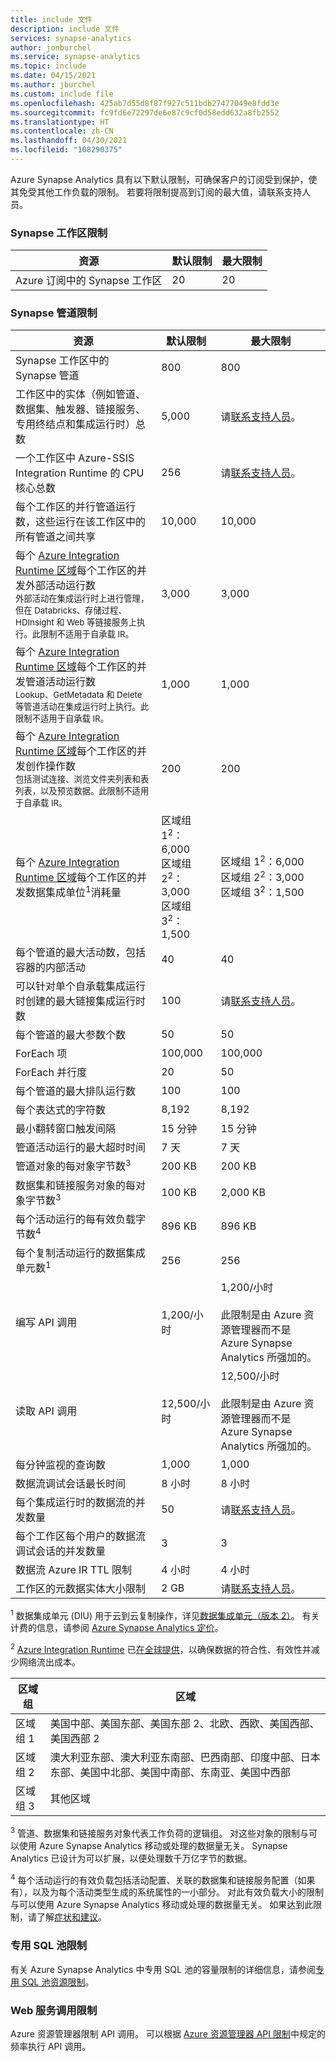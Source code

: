 ```yaml
---
title: include 文件
description: include 文件
services: synapse-analytics
author: jonburchel
ms.service: synapse-analytics
ms.topic: include
ms.date: 04/15/2021
ms.author: jburchel
ms.custom: include file
ms.openlocfilehash: 425ab7d55d8f87f927c511bdb27477049e8fdd3e
ms.sourcegitcommit: fc9fd6e72297de6e87c9cf0d58edd632a8fb2552
ms.translationtype: HT
ms.contentlocale: zh-CN
ms.lasthandoff: 04/30/2021
ms.locfileid: "108290375"
---
```

Azure Synapse Analytics 具有以下默认限制，可确保客户的订阅受到保护，使其免受其他工作负载的限制。 若要将限制提高到订阅的最大值，请联系支持人员。

### <a name="synapse-workspace-limits"></a>Synapse 工作区限制

| 资源 | 默认限制 | 最大限制 | 
| -------- | ------------- | ------------- |
| Azure 订阅中的 Synapse 工作区 | 20 | 20 |

### <a name="synapse-pipeline-limits"></a>Synapse 管道限制

| 资源 | 默认限制 | 最大限制 |
| -------- | ------------- | ------------- |
| Synapse 工作区中的 Synapse 管道 | 800 | 800 |
| 工作区中的实体（例如管道、数据集、触发器、链接服务、专用终结点和集成运行时）总数 | 5,000 | 请[联系支持人员](https://azure.microsoft.com/blog/2014/06/04/azure-limits-quotas-increase-requests/)。 |
| 一个工作区中 Azure-SSIS Integration Runtime 的 CPU 核心总数 | 256 | 请[联系支持人员](https://azure.microsoft.com/blog/2014/06/04/azure-limits-quotas-increase-requests/)。 |
| 每个工作区的并行管道运行数，这些运行在该工作区中的所有管道之间共享 | 10,000  | 10,000 |
| 每个 [Azure Integration Runtime 区域](../articles/data-factory/concepts-integration-runtime.md#azure-ir-location)每个工作区的并发外部活动运行数<br><small>外部活动在集成运行时上进行管理，但在 Databricks、存储过程、HDInsight 和 Web 等链接服务上执行。此限制不适用于自承载 IR。</small> | 3,000 | 3,000 |
| 每个 [Azure Integration Runtime 区域](../articles/data-factory/concepts-integration-runtime.md#azure-ir-location)每个工作区的并发管道活动运行数 <br><small>Lookup、GetMetadata 和 Delete 等管道活动在集成运行时上执行。此限制不适用于自承载 IR。</small> | 1,000 | 1,000                                                        |
| 每个 [Azure Integration Runtime 区域](../articles/data-factory/concepts-integration-runtime.md#azure-ir-location)每个工作区的并发创作操作数<br><small>包括测试连接、浏览文件夹列表和表列表，以及预览数据。此限制不适用于自承载 IR。</small> | 200 | 200                                                          |
| 每个 [Azure Integration Runtime 区域](../articles/data-factory/concepts-integration-runtime.md#integration-runtime-location)每个工作区的并发数据集成单位<sup>1</sup>消耗量| 区域组 1<sup>2</sup>：6,000<br>区域组 2<sup>2</sup>：3,000<br>区域组 3<sup>2</sup>：1,500 | 区域组 1<sup>2</sup>：6,000<br/>区域组 2<sup>2</sup>：3,000<br/>区域组 3<sup>2</sup>：1,500 |
| 每个管道的最大活动数，包括容器的内部活动 | 40 | 40 |
| 可以针对单个自承载集成运行时创建的最大链接集成运行时数 | 100 | 请[联系支持人员](https://azure.microsoft.com/blog/2014/06/04/azure-limits-quotas-increase-requests/)。 |
| 每个管道的最大参数个数 | 50 | 50 |
| ForEach 项 | 100,000 | 100,000 |
| ForEach 并行度 | 20 | 50 |
| 每个管道的最大排队运行数 | 100 | 100 |
| 每个表达式的字符数 | 8,192 | 8,192 |
| 最小翻转窗口触发间隔 | 15 分钟 | 15 分钟 |
| 管道活动运行的最大超时时间 | 7 天 | 7 天 |
| 管道对象的每对象字节数<sup>3</sup> | 200 KB | 200 KB |
| 数据集和链接服务对象的每对象字节数<sup>3</sup> | 100 KB | 2,000 KB |
| 每个活动运行的每有效负载字节数<sup>4</sup> | 896 KB | 896 KB |
| 每个复制活动运行的数据集成单元数<sup>1</sup> | 256 | 256 |
| 编写 API 调用 | 1,200/小时 | 1,200/小时<br/><br/> 此限制是由 Azure 资源管理器而不是 Azure Synapse Analytics 所强加的。 |
| 读取 API 调用 | 12,500/小时 | 12,500/小时<br/><br/> 此限制是由 Azure 资源管理器而不是 Azure Synapse Analytics 所强加的。 |
| 每分钟监视的查询数 | 1,000 | 1,000 |
| 数据流调试会话最长时间 | 8 小时 | 8 小时 |
| 每个集成运行时的数据流的并发数量 | 50 | 请[联系支持人员](https://azure.microsoft.com/blog/2014/06/04/azure-limits-quotas-increase-requests/)。 |
| 每个工作区每个用户的数据流调试会话的并发数量 | 3 | 3 |
| 数据流 Azure IR TTL 限制 | 4 小时 |  4 小时 |
| 工作区的元数据实体大小限制 | 2 GB | 请[联系支持人员](https://azure.microsoft.com/blog/2014/06/04/azure-limits-quotas-increase-requests/)。 |

<sup>1</sup> 数据集成单元 (DIU) 用于云到云复制操作，详见[数据集成单元（版本 2）](../articles/data-factory/copy-activity-performance.md#data-integration-units)。 有关计费的信息，请参阅 [Azure Synapse Analytics 定价](https://azure.microsoft.com/pricing/details/synapse-analytics/)。

<sup>2</sup> [Azure Integration Runtime](../articles/data-factory/concepts-integration-runtime.md#azure-integration-runtime) 已[在全球提供](https://azure.microsoft.com/global-infrastructure/services/)，以确保数据的符合性、有效性并减少网络流出成本。 

| 区域组 | 区域 |
| -------- | ------ |
| 区域组 1 | 美国中部、美国东部、美国东部 2、北欧、西欧、美国西部、美国西部 2 |
| 区域组 2 | 澳大利亚东部、澳大利亚东南部、巴西南部、印度中部、日本东部、美国中北部、美国中南部、东南亚、美国中西部 |
| 区域组 3 | 其他区域 |

<sup>3</sup> 管道、数据集和链接服务对象代表工作负荷的逻辑组。 对这些对象的限制与可以使用 Azure Synapse Analytics 移动或处理的数据量无关。 Synapse Analytics 已设计为可以扩展，以便处理数千万亿字节的数据。

<sup>4</sup> 每个活动运行的有效负载包括活动配置、关联的数据集和链接服务配置（如果有），以及为每个活动类型生成的系统属性的一小部分。 对此有效负载大小的限制与可以使用 Azure Synapse Analytics 移动或处理的数据量无关。 如果达到此限制，请了解[症状和建议](../articles/data-factory/data-factory-troubleshoot-guide.md#payload-is-too-large)。

### <a name="dedicated-sql-pool-limits"></a>专用 SQL 池限制
有关 Azure Synapse Analytics 中专用 SQL 池的容量限制的详细信息，请参阅[专用 SQL 池资源限制](../articles/synapse-analytics/sql-data-warehouse/sql-data-warehouse-service-capacity-limits.md)。

### <a name="web-service-call-limits"></a>Web 服务调用限制
Azure 资源管理器限制 API 调用。 可以根据 [Azure 资源管理器 API 限制](../articles/azure-resource-manager/management/azure-subscription-service-limits.md#resource-group-limits)中规定的频率执行 API 调用。
